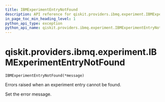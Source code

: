 ```yaml
---
title: IBMExperimentEntryNotFound
description: API reference for qiskit.providers.ibmq.experiment.IBMExperimentEntryNotFound
in_page_toc_min_heading_level: 1
python_api_type: exception
python_api_name: qiskit.providers.ibmq.experiment.IBMExperimentEntryNotFound
---
```


# qiskit.providers.ibmq.experiment.IBMExperimentEntryNotFound

<span id="qiskit.providers.ibmq.experiment.IBMExperimentEntryNotFound" />

`IBMExperimentEntryNotFound(*message)`

Errors raised when an experiment entry cannot be found.

Set the error message.

